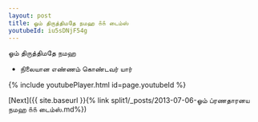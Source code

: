 ```yaml
---
layout: post
title: ஓம் திருத்திமதே நமஹ ௧௧ டைம்ஸ்
youtubeId: iu5sDNjF54g
---
```

 
 
 ஓம் திருத்திமதே நமஹ  
 
 -  நிலையான எண்ணம் கொண்டவர் யார் 
 
  
 
  
 
 
 
 
 
 


{% include youtubePlayer.html id=page.youtubeId %}
 
[Next]({{ site.baseurl }}{% link  split1/_posts/2013-07-06-ஓம் ப்ரணதாரனய நமஹ ௧௧ டைம்ஸ்.md%})
 
